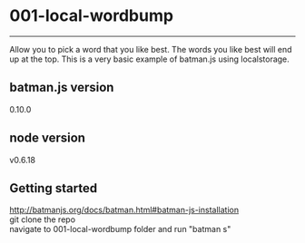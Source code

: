# 001-local-wordbump #

---

Allow you to pick a word that you like best. The words you like best will end up at the top.
This is a very basic example of batman.js using localstorage.

## batman.js version ##
0.10.0

## node version ##
v0.6.18

## Getting started ##
http://batmanjs.org/docs/batman.html#batman-js-installation  
git clone the repo  
navigate to 001-local-wordbump folder and run "batman s"  